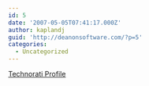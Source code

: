 ```yaml
---
id: 5
date: '2007-05-05T07:41:17.000Z'
author: kaplandj
guid: 'http://deanonsoftware.com/?p=5'
categories:
  - Uncategorized
---
```

<a rel="me" href="http://technorati.com/claim/a2iuew3">Technorati Profile</a>

